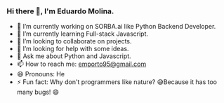 ### Hi there 👋, I'm Eduardo Molina.

<!--
**eduardojavier95/eduardojavier95** is a ✨ _special_ ✨ repository because its `README.md` (this file) appears on your GitHub profile.

Here are some ideas to get you started:
-->

- 🔭 I’m currently working on SORBA.ai like Python Backend Developer.
- 🌱 I’m currently learning Full-stack Javascript.
- 👯 I’m looking to collaborate on projects.
- 🤔 I’m looking for help with some ideas.
- 💬 Ask me about Python and Javascript.
- 📫 How to reach me: emporto95@gmail.com
- 😄 Pronouns: He
- ⚡ Fun fact: Why don't programmers like nature? 😅Because it has too many bugs! 😄


